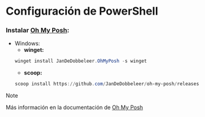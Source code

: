 # Configuración de PowerShell
### Instalar [Oh My Posh](https://ohmyposh.dev/):
- Windows:
  - **winget:**
  ```powershell
  winget install JanDeDobbeleer.OhMyPosh -s winget
  ```
  - **scoop:**
  ```powershell
  scoop install https://github.com/JanDeDobbeleer/oh-my-posh/releases/latest/download/oh-my-posh.json
  ```
> [!NOTE]
> Más información en la documentación de [Oh My Posh](https://ohmyposh.dev/docs/)
